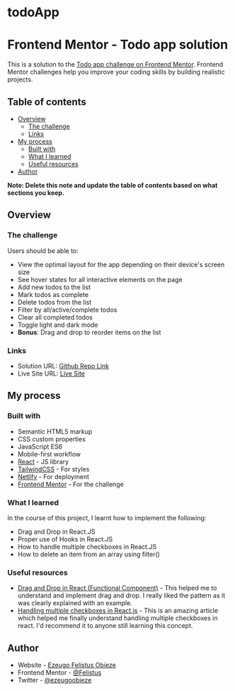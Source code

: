# todoApp
# Frontend Mentor - Todo app solution

This is a solution to the [Todo app challenge on Frontend Mentor](https://www.frontendmentor.io/challenges/todo-app-Su1_KokOW). Frontend Mentor challenges help you improve your coding skills by building realistic projects. 

## Table of contents

- [Overview](#overview)
  - [The challenge](#the-challenge)
  - [Links](#links)
- [My process](#my-process)
  - [Built with](#built-with)
  - [What I learned](#what-i-learned)
  - [Useful resources](#useful-resources)
- [Author](#author)

**Note: Delete this note and update the table of contents based on what sections you keep.**

## Overview

### The challenge

Users should be able to:

- View the optimal layout for the app depending on their device's screen size
- See hover states for all interactive elements on the page
- Add new todos to the list
- Mark todos as complete
- Delete todos from the list
- Filter by all/active/complete todos
- Clear all completed todos
- Toggle light and dark mode
- **Bonus**: Drag and drop to reorder items on the list

### Links

- Solution URL: [Github Repo Link](https://github.com/Felistus/todoApp)
- Live Site URL: [Live Site](https://felistus-todo-app.netlify.app/)

## My process

### Built with

- Semantic HTML5 markup
- CSS custom properties
- JavaScript ES6
- Mobile-first workflow
- [React](https://reactjs.org/) - JS library
- [TailwindCSS](https://tailwindcss.com/docs/installation) - For styles
- [Netlify](https://netlify.com/) - For deployment
- [Frontend Mentor](https://www.frontendmentor.io/) - For the challenge

### What I learned

In the course of this project, I learnt how to implement the following:
- Drag and Drop in React.JS
- Proper use of Hooks in React.JS
- How to handle multiple checkboxes in React.JS
- How to delete an item from an array using filter()

### Useful resources

- [Drag and Drop in React (Functional Component)](https://www.aurigait.com/blog/drag-and-drop-in-react/) - This helped me to understand and implement drag and drop. I really liked the pattern as it was clearly explained with an example.
- [Handling multiple checkboxes in React.js](https://www.freecodecamp.org/news/how-to-work-with-multiple-checkboxes-in-react/) - This is an amazing article which helped me finally understand handling multiple checkboxes in react. I'd recommend it to anyone still learning this concept.

## Author

- Website - [Ezeugo Felistus Obieze](https://github.com/Felistus)
- Frontend Mentor - [@Felistus](https://www.frontendmentor.io/profile/Felistus)
- Twitter - [@ezeugoobieze](https://www.twitter.com/ezeugoobieze)